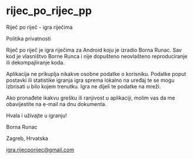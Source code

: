 # rijec_po_rijec_pp

Riječ po riječ - igra riječima

Politika privatnosti

Riječ po riječ je igra riječima za Android koju je izradio Borna Runac. Sav kod je vlasništvo Borne Runca i nije dopušteno neovlašteno reproduciranje ili dekompajliranje koda.

Aplikacija ne prikuplja nikakve osobne podatke o korisniku. Podatke poput postavki ili statistike igranja igra sprema lokalno na uređaj te se mogu izbrisati u bilo kojem trenutku. Igra ne dijeli te podatke na mreži.

Ako pronađete ikakvu grešku ili ranjivost u aplikaciji, molim vas da me obavijestite na e-mail na dnu dokumenta.

Hvala i uživajte u igranju!

Borna Runac

Zagreb, Hrvatska

igra.rijecporijec@gmail.com
